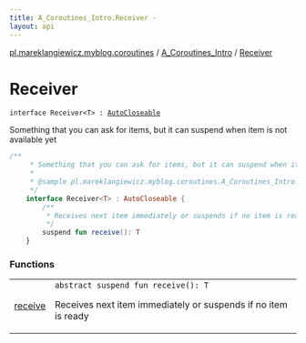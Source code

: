```yaml
---
title: A_Coroutines_Intro.Receiver - 
layout: api
---
```


<div class='api-docs-breadcrumbs'><a href="../../index.html">pl.mareklangiewicz.myblog.coroutines</a> / <a href="../index.html">A_Coroutines_Intro</a> / <a href=".">Receiver</a></div>

# Receiver

<div class="signature"><code><span class="keyword">interface </span><span class="identifier">Receiver</span><span class="symbol">&lt;</span><span class="identifier">T</span><span class="symbol">&gt;</span>&nbsp;<span class="symbol">:</span>&nbsp;<a href="http://docs.oracle.com/javase/6/docs/api/java/lang/AutoCloseable.html"><span class="identifier">AutoCloseable</span></a></code></div>

Something that you can ask for items, but it can suspend when item is not available yet

``` kotlin
/**
     * Something that you can ask for items, but it can suspend when item is not available yet
     *
     * @sample pl.mareklangiewicz.myblog.coroutines.A_Coroutines_Intro.Receiver
     */
    interface Receiver<T> : AutoCloseable {
        /**
         * Receives next item immediately or suspends if no item is ready
         */
        suspend fun receive(): T
    }
```

### Functions

<table class="api-docs-table">
<tbody>
<tr>
<td markdown="1">
<a href="receive.html">receive</a>
</td>
<td markdown="1">
<div class="signature"><code><span class="keyword">abstract</span> <span class="keyword">suspend</span> <span class="keyword">fun </span><span class="identifier">receive</span><span class="symbol">(</span><span class="symbol">)</span><span class="symbol">: </span><span class="identifier">T</span></code></div>

Receives next item immediately or suspends if no item is ready


</td>
</tr>
</tbody>
</table>

